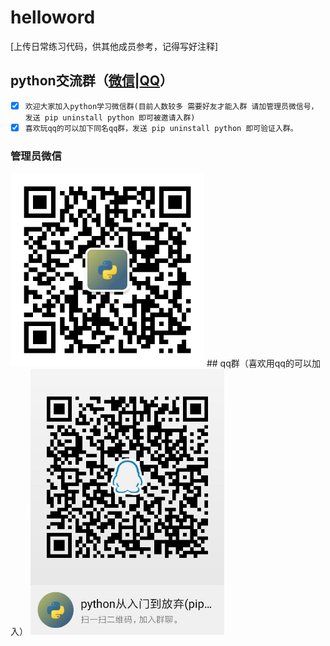 # helloword
[上传日常练习代码，供其他成员参考，记得写好注释]

## python交流群（[微信](admin.jpg)|[QQ](qrcode_1562374550173.jpg)）
- [x] ```欢迎大家加入python学习微信群(目前人数较多 需要好友才能入群 请加管理员微信号，发送 pip uninstall python 即可被邀请入群)```
- [x] ```喜欢玩qq的可以加下同名qq群，发送 pip uninstall python 即可验证入群。```

### 管理员微信
<img width = "310" src="/admin.jpg" alt="管理员微信号"/>
## qq群（喜欢用qq的可以加入）
<img width = "310" src="/qrcode_1562374550173.jpg" alt="python从入门到放弃 qq qun"/>
